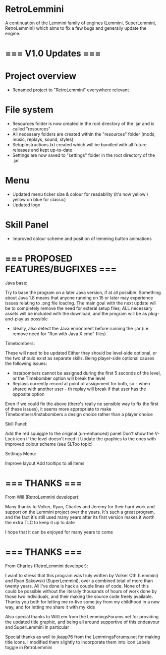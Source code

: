 # RetroLemmini

A continuation of the Lemmini family of engines (Lemmini, SuperLemmini, RetroLemmini) which aims to fix a few bugs and generally update the engine.

# === V1.0 Updates ===

 # Project overview
 + Renamed project to "RetroLemmini" everywhere relevant

 # File system
 + Resources folder is now created in the root directory of the .jar and is called "resources"
 + All necessary folders are created within the "resources" folder (mods, music, replays, sound, styles)
 + SetupInstructions.txt created which will be bundled with all future releases and kept up-to-date
 + Settings are now saved to "settings" folder in the root directory of the .jar

 # Menu
 + Updated menu ticker size & colour for readability (it's now yellow / yellow on blue for classic)
 + Updated logo
 
 # Skill Panel
 + Improved colour scheme and position of lemming button animations

# === PROPOSED FEATURES/BUGFIXES ===

Java base:

Try to base the program on a later Java version, if at all possible. Something about Java 1.8 means that anyone running on 15 or later may experience
issues relating to .png file loading. The main goal with the next update will be to completely remove the need for exteral setup files; ALL necessary assets
will be included with the download, and the program will be as plug-and-play as possible

* Ideally, also detect the Java enironment before running the .jar (i.e. remove need for "Run with Java X.cmd" files)

Timebombers:

These will need to be updated
Either they should be level-side optional, or the two should exist as separate skills. Being player-side optional causes the following issues:

* Instabombers cannot be assigned during the first 5 seconds of the level, or the Timebomber option will break the level
* Replays currently record at point of assignment for both, so - when shared with another user - th replay will break if that user has the opposite option

Even if we could fix the above (there's really no sensible way to fix the first of these issues),
it seems more appropriate to make Timebombers/Instabombers a design choice rather than a player choice

Skill Panel:

Add the red squiggle to the original (un-enhanced) panel
Don't show the V-Lock icon if the level doesn't need it
Update the graphics to the ones with improved colour scheme (see SLToo topic)

Settings Menu:

Improve layout
Add tooltips to all items

# === THANKS ===

From Will (RetroLemmini developer):

Many thanks to Volker, Ryan, Charles and Jeremy for their hard work and support on the Lemmini project over the years. It's such a great program, and the
fact it's still used many years after its first version makes it worth the extra TLC to keep it up to date

I hope that it can be enjoyed for many years to come

# === THANKS ===

From Charles (RetroLemmini developer):

I want to stress that this program was truly written by Volker Oth (Lemmini) and Ryan Sakowski (SuperLemmini), over a combined total of more than twenty years.
All I've done is hack a couple lines of code. None of this could be possible without the literally thousands of hours of work done by those two individuals,
and their making the source code freely available. Thanks you both for letting me re-live some joy from my childhood in a new way, and for letting me share
it with my kids

Also special thanks to WillLem from the LemmingsForums.net for providing the updated title graphic, and being all around supportive of this endeavour and
SuperLemmini in particular

Special thanks as well to jkapp76 from the LemmingsForums.net for making title icons. I modified them slightly to incorporate them into Icon Labels toggle
in RetroLemmini
